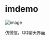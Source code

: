# imdemo

![image](https://github.com/DarksKnight/imdemo/tree/master/screen/a.gif)
<p class="p2"><span class="s1">仿微信，QQ聊天界面</span></p>